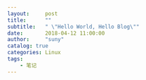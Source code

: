 ```yaml
---
layout:     post
title:      ""
subtitle:   " \"Hello World, Hello Blog\""
date:       2018-04-12 11:00:00
author:     "suny"
catalog: true
categories: Linux
tags:
    - 笔记
---
```








